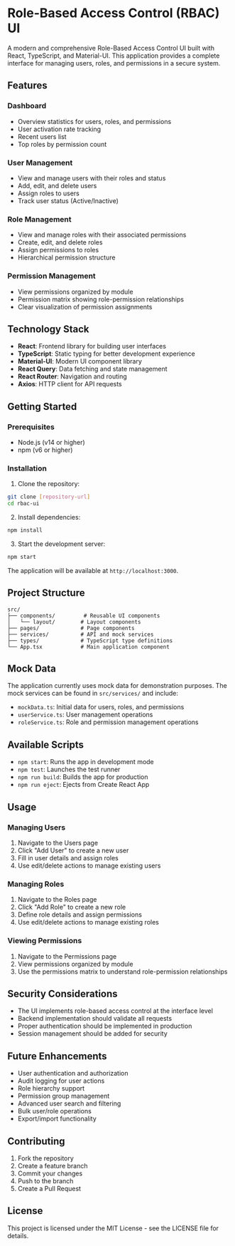 # Role-Based Access Control (RBAC) UI

A modern and comprehensive Role-Based Access Control UI built with React, TypeScript, and Material-UI. This application provides a complete interface for managing users, roles, and permissions in a secure system.

## Features

### Dashboard
- Overview statistics for users, roles, and permissions
- User activation rate tracking
- Recent users list
- Top roles by permission count

### User Management
- View and manage users with their roles and status
- Add, edit, and delete users
- Assign roles to users
- Track user status (Active/Inactive)

### Role Management
- View and manage roles with their associated permissions
- Create, edit, and delete roles
- Assign permissions to roles
- Hierarchical permission structure

### Permission Management
- View permissions organized by module
- Permission matrix showing role-permission relationships
- Clear visualization of permission assignments

## Technology Stack

- **React**: Frontend library for building user interfaces
- **TypeScript**: Static typing for better development experience
- **Material-UI**: Modern UI component library
- **React Query**: Data fetching and state management
- **React Router**: Navigation and routing
- **Axios**: HTTP client for API requests

## Getting Started

### Prerequisites

- Node.js (v14 or higher)
- npm (v6 or higher)

### Installation

1. Clone the repository:
```bash
git clone [repository-url]
cd rbac-ui
```

2. Install dependencies:
```bash
npm install
```

3. Start the development server:
```bash
npm start
```

The application will be available at `http://localhost:3000`.

## Project Structure

```
src/
├── components/         # Reusable UI components
│   └── layout/        # Layout components
├── pages/             # Page components
├── services/          # API and mock services
├── types/             # TypeScript type definitions
└── App.tsx            # Main application component
```

## Mock Data

The application currently uses mock data for demonstration purposes. The mock services can be found in `src/services/` and include:

- `mockData.ts`: Initial data for users, roles, and permissions
- `userService.ts`: User management operations
- `roleService.ts`: Role and permission management operations

## Available Scripts

- `npm start`: Runs the app in development mode
- `npm test`: Launches the test runner
- `npm run build`: Builds the app for production
- `npm run eject`: Ejects from Create React App

## Usage

### Managing Users
1. Navigate to the Users page
2. Click "Add User" to create a new user
3. Fill in user details and assign roles
4. Use edit/delete actions to manage existing users

### Managing Roles
1. Navigate to the Roles page
2. Click "Add Role" to create a new role
3. Define role details and assign permissions
4. Use edit/delete actions to manage existing roles

### Viewing Permissions
1. Navigate to the Permissions page
2. View permissions organized by module
3. Use the permissions matrix to understand role-permission relationships

## Security Considerations

- The UI implements role-based access control at the interface level
- Backend implementation should validate all requests
- Proper authentication should be implemented in production
- Session management should be added for security

## Future Enhancements

- User authentication and authorization
- Audit logging for user actions
- Role hierarchy support
- Permission group management
- Advanced user search and filtering
- Bulk user/role operations
- Export/import functionality

## Contributing

1. Fork the repository
2. Create a feature branch
3. Commit your changes
4. Push to the branch
5. Create a Pull Request

## License

This project is licensed under the MIT License - see the LICENSE file for details.
